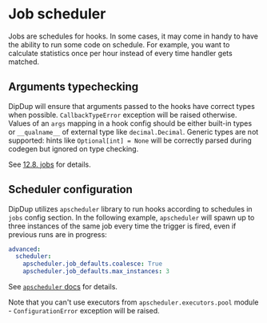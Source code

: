 # Job scheduler

Jobs are schedules for hooks. In some cases, it may come in handy to have the ability to run some code on schedule. For example, you want to calculate statistics once per hour instead of every time handler gets matched.

## Arguments typechecking

DipDup will ensure that arguments passed to the hooks have correct types when possible. `CallbackTypeError` exception will be raised otherwise. Values of an `args` mapping in a hook config should be either built-in types or `__qualname__` of external type like `decimal.Decimal`. Generic types are not supported: hints like `Optional[int] = None` will be correctly parsed during codegen but ignored on type checking.

See [12.8. jobs](../../config/jobs.md) for details.

## Scheduler configuration

DipDup utilizes `apscheduler` library to run hooks according to schedules in `jobs` config section. In the following example, `apscheduler` will spawn up to three instances of the same job every time the trigger is fired, even if previous runs are in progress:

```yaml
advanced:
  scheduler:
    apscheduler.job_defaults.coalesce: True
    apscheduler.job_defaults.max_instances: 3
```

See [`apscheduler` docs](https://apscheduler.readthedocs.io/en/stable/userguide.html#configuring-the-scheduler) for details.

Note that you can't use executors from `apscheduler.executors.pool` module - `ConfigurationError` exception will be raised.
